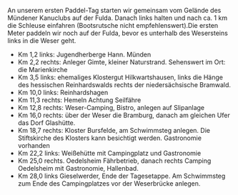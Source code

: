 An unserem ersten Paddel-Tag starten wir gemeinsam vom Gelände des Mündener Kanuclubs auf der Fulda. Danach links halten und nach ca. 1 km die Schleuse einfahren (Bootsrutsche nicht empfehlenswert).Die ersten Meter paddeln wir noch auf der Fulda, bevor es unterhalb des Wesersteins links in die Weser geht. 
- Km 1,2 links: Jugendherberge Hann. Münden
- Km 2,2 rechts: Anleger Gimte, kleiner Naturstrand. Sehenswert im Ort: die Marienkirche
- Km 3,5 links: ehemaliges Klostergut Hilkwartshausen, links die Hänge des hessischen Reinhardswalds rechts der niedersächsische Bramwald.
- Km 10,0 links: Reinhardshagen 
- Km 11,3 rechts: Hemeln Achtung Seilfähre 
- Km 12,8 rechts: Weser-Camping, Bistro, anlegen auf Slipanlage
- Km 16,0 rechts: über der Weser die Bramburg, danach am gleichen Ufer das Dorf Glashütte.
- Km 18,7 rechts: Kloster Bursfelde, am Schwimmsteg anlegen. Die Stiftskirche des Klosters kann besichtigt werden. Gastronomie vorhanden 
- Km 22,2 links: Weißehütte mit Campingplatz und Gastronomie
- Km 25,0 rechts. Oedelsheim Fährbetrieb, danach rechts Camping Oedelsheim mit Gastronomie, Hallenbad.
- Km 28,0 links Gieselwerder, Ende der Tagesetappe. Am Schwimmsteg zum Ende des Campingplatzes vor der Weserbrücke anlegen.


